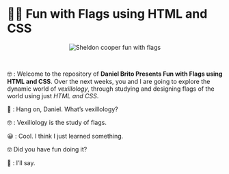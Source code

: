 # :pirate_flag: Fun with Flags using HTML and CSS

<p style="text-align: center">
	<img src="https://i.imgur.com/YOuz0h4.png" alt="Sheldon cooper fun with flags">
</p>

<br/>

:nerd_face: : Welcome to the repository of **Daniel Brito Presents Fun with Flags using HTML and CSS**. Over the next weeks, you and I are going to explore the dynamic world of *vexillology*, through studying and designing flags of the world using just *HTML and CSS*.

:thinking: : Hang on, Daniel. What’s vexillology?

:nerd_face: : Vexillology is the study of flags.

:grinning: : Cool. I think I just learned something.

:nerd_face: Did you have fun doing it?

:star_struck: : I’ll say.